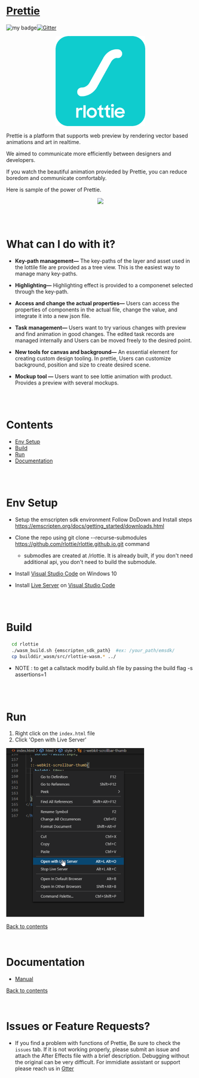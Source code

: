 # [Prettie](https://msnodeve.github.io/rlottie.github.io/) 

![my badge](https://action-badges.now.sh/rlottie/rlottie.github.io)[![Gitter](https://badges.gitter.im/rLottie-dev/community.svg)](https://gitter.im/rLottie-dev/community?utm_source=badge&utm_medium=badge&utm_campaign=pr-badge)

<p align="center">
  <img width="240" height="240" src="./.Gifs/logo.png">
</p>



Prettie is a platform that supports web preview by rendering vector based animations and art in realtime.

We aimed to communicate more efficiently between designers and developers.

If you watch the beautiful animation provieded by Prettie, you can reduce boredom and communicate comfortably.

Here is sample of the power of Prettie.



<p align="center">
  <img height="450" src="./.Gifs/main.gif">
</p>





<br>

<br>

# What can I do with it?

- **Key-path management—** The key-paths of the layer and asset used in the lottile file are provided as a tree view. This is the easiest way to manage many key-paths.

- **Highlighting—**  Highlighting effect is provided to a componenet selected through the key-path.

- **Access and change the actual properties—** Users can access the properties of components in the actual file, change the value, and integrate it into a new json file.

- **Task management—** Users want to try various changes with preview and find animation in good changes. The edited task records are managed internally and Users can be moved freely to the desired point.

- **New tools for canvas and background—**  An essential element for creating custom design tooling. In prettie, Users can customize background, position and size to create desired scene.

- **Mockup tool —** Users want to see lottie animation with product. Provides a preview with several mockups.

<br>

<br>

# Contents

- [Env Setup](#env-setup)
- [Build](#build)
- [Run](#run)
- [Documentation](#documentation)



<br>

<br>

# Env Setup

- Setup the emscripten sdk environment
   Follow  DoDown and Install steps https://emscripten.org/docs/getting_started/downloads.html
- Clone the repo using git clone --recurse-submodules https://github.com/rlottie/rlottie.github.io.git command
  - submodles are created at /rlottie. It is already built, if you don't need additional api, you don't need to build the submodule.

- Install [Visual Studio Code](https://code.visualstudio.com/) on Windows 10

- Install [Live Server](https://marketplace.visualstudio.com/items?itemName=ritwickdey.LiveServer) on [Visual Studio Code](https://code.visualstudio.com/)



<br>

<br>



# Build
```bash
  cd rlottie
  ./wasm_build.sh {emscripten_sdk_path}  #ex: /your_path/emsdk/
  cp builddir_wasm/src/rlottie-wasm.* ../
```
   - NOTE : to get a callstack modify build.sh file by passing the build flag -s assertions=1



<br>

<br>



# Run
1. Right click on the `index.html` file
2. Click 'Open with Live Server'
<p>
  <img height="450" src="./.Gifs/liveserver.png">
</p>


[Back to contents](#contents)
<br>

<br>



# Documentation
- [Manual](./.Gifs/README.md)


[Back to contents](#contents)
<br>

<br>

# Issues or Feature Requests?
 - If you find a problem with functions of Prettie, Be sure to check the `issues` tab. If it is not working properly, please submit an issue and attach the After Effects file with a brief description. Debugging without the original can be very difficult. For immidiate assistant or support please reach us in [Gtter](https://gitter.im/rLottie-dev/community?utm_source=badge&utm_medium=badge&utm_campaign=pr-badge)
